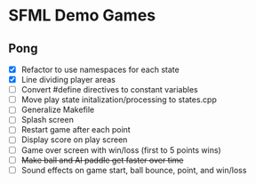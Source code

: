 # SFML Demo Games

## Pong
- [x] Refactor to use namespaces for each state
- [x] Line dividing player areas
- [ ] Convert #define directives to constant variables
- [ ] Move play state initalization/processing to states.cpp
- [ ] Generalize Makefile
- [ ] Splash screen
- [ ] Restart game after each point
- [ ] Display score on play screen
- [ ] Game over screen with win/loss (first to 5 points wins)
- [ ] ~~Make ball and AI paddle get faster over time~~
- [ ] Sound effects on game start, ball bounce, point, and win/loss
